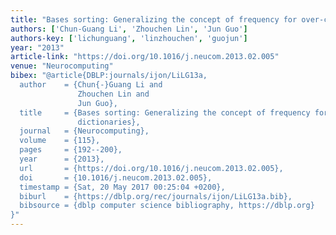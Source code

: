```yaml
---
title: "Bases sorting: Generalizing the concept of frequency for over-complete dictionaries"
authors: ['Chun-Guang Li', 'Zhouchen Lin', 'Jun Guo']
authors-key: ['lichunguang', 'linzhouchen', 'guojun']
year: "2013"
article-link: "https://doi.org/10.1016/j.neucom.2013.02.005"
venue: "Neurocomputing"
bibex: "@article{DBLP:journals/ijon/LiLG13a,
  author    = {Chun{-}Guang Li and
               Zhouchen Lin and
               Jun Guo},
  title     = {Bases sorting: Generalizing the concept of frequency for over-complete
               dictionaries},
  journal   = {Neurocomputing},
  volume    = {115},
  pages     = {192--200},
  year      = {2013},
  url       = {https://doi.org/10.1016/j.neucom.2013.02.005},
  doi       = {10.1016/j.neucom.2013.02.005},
  timestamp = {Sat, 20 May 2017 00:25:04 +0200},
  biburl    = {https://dblp.org/rec/journals/ijon/LiLG13a.bib},
  bibsource = {dblp computer science bibliography, https://dblp.org}
}"
---
```


